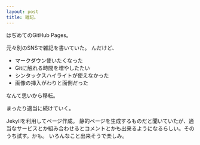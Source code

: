 ```yaml
---
layout: post
title: 雑記。
---
```


はぢめてのGitHub Pages。

<!-- more -->

元々別のSNSで雑記を書いていた。
んだけど、

* マークダウン使いたくなった
* Gitに触れる時間を増やしたたい
* シンタックスハイライトが使えなかった
* 画像の挿入がわりと面倒だった

なんて思いから移転。

まったり適当に続けていく。

Jekyllを利用してページ作成。
静的ページを生成するものだと聞いていたが、適当なサービスとか組み合わせるとコメントとかも出来るようになるらしい。そのうち試す。かも。
いろんなこと出来そうで楽しみ。